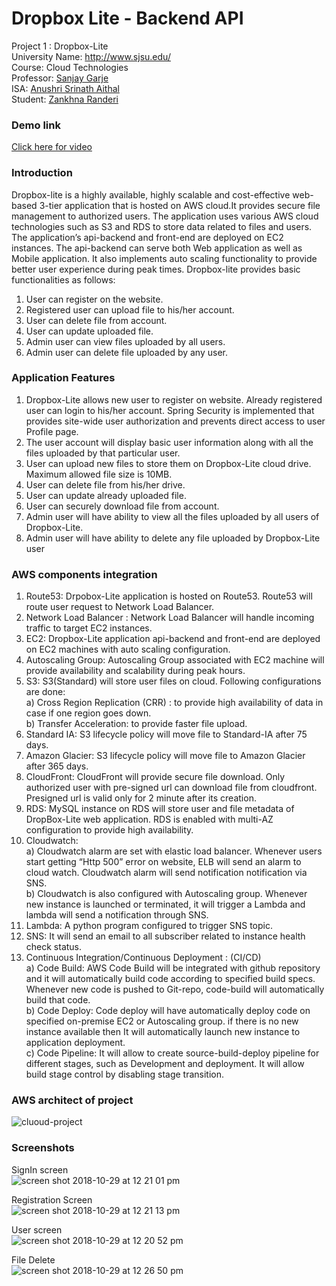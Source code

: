 # Dropbox Lite - Backend API

Project 1 : Dropbox-Lite  
University Name: http://www.sjsu.edu/  
Course: Cloud Technologies  
Professor: [Sanjay Garje](https://www.linkedin.com/in/sanjaygarje/)  
ISA: [Anushri Srinath Aithal](https://www.linkedin.com/in/anushri-aithal/)  
Student: [Zankhna Randeri](https://www.linkedin.com/in/zankhna-randeri/)  

### Demo link  
[Click here for video](https://youtu.be/epHBs4h1We0)

### Introduction

Dropbox-lite is a highly available, highly scalable and cost-effective web-based 3-tier application that is hosted on AWS cloud.It provides secure file management to authorized users. The application uses various AWS cloud technologies  such as S3 and RDS to store data related to files and users. The application’s api-backend and front-end are deployed on EC2 instances.  The api-backend can serve both Web application as well as Mobile application. It also implements auto scaling functionality to provide better user experience during peak times. Dropbox-lite provides basic functionalities as follows:  
1) User can register on the website.  
2) Registered user can upload file to his/her account.  
3) User can delete file from account.  
4) User can update uploaded file.  
5) Admin user can view files uploaded by all users.  
6) Admin user can delete file uploaded by any user.  

### Application Features  
1) Dropbox-Lite allows new user to register on website. Already registered user can login to his/her account. Spring Security is implemented that provides site-wide user authorization and prevents direct access to user Profile page.  
2) The user account will display basic user information along with all the files uploaded by that particular user.  
3) User can upload new files to store them on Dropbox-Lite cloud drive. Maximum allowed file size is 10MB.  
4) User can delete file from his/her drive.  
5) User can update already uploaded file.  
6) User can securely download file from account.  
7) Admin user will have ability to view all the files uploaded by all users of Dropbox-Lite.  
8) Admin user will have ability to delete any file uploaded by Dropbox-Lite user

### AWS components integration  
1) Route53: Drpobox-Lite application is hosted on Route53. Route53 will route user request to Network Load Balancer.  
2) Network Load Balancer : Network Load Balancer will handle incoming traffic to target EC2 instances.  
3) EC2: Dropbox-Lite application api-backend and front-end are deployed on EC2 machines with auto scaling configuration.  
4) Autoscaling Group: Autoscaling Group associated with EC2 machine will provide availability and scalability during peak hours.  
5) S3: S3(Standard) will store user files on cloud. Following configurations are done:  
  a) Cross Region Replication (CRR) : to provide high availability of data in case if one region goes down.  
  b) Transfer Acceleration: to  provide faster file upload.  
6) Standard IA: S3 lifecycle policy will move file to Standard-IA after 75 days.  
7) Amazon Glacier: S3 lifecycle policy will move file to Amazon Glacier after 365 days.  
8) CloudFront: CloudFront will provide secure file download. Only authorized user with pre-signed url can download file from cloudfront. Presigned url is valid only for 2 minute after its creation.  
9) RDS: MySQL instance on RDS will store user and file metadata of DropBox-Lite web application. RDS is enabled with multi-AZ configuration to provide high availability.  
10) Cloudwatch:  
  a) Cloudwatch alarm are set with elastic load balancer. Whenever users start getting “Http 500” error on website, ELB will send an alarm to cloud watch. Cloudwatch alarm will send notification notification via SNS.  
  b) Cloudwatch is also configured with Autoscaling group. Whenever new instance is launched or terminated, it will trigger a Lambda and lambda will send a notification through SNS.  
11) Lambda: A python program configured to trigger SNS topic.  
12) SNS: It will send an email to all subscriber related to instance health check status.  
13) Continuous Integration/Continuous Deployment : (CI/CD)  
  a) Code Build: AWS Code Build will be integrated with github repository and it will automatically build code according to specified build specs. Whenever new code is pushed to Git-repo, code-build will automatically build that code.  
  b) Code Deploy: Code deploy will have automatically deploy code on specified on-premise EC2 or Autoscaling group. if there is no new instance available then It will automatically launch new instance to application deployment.  
  c) Code Pipeline: It will allow to create source-build-deploy pipeline for different stages, such as Development and deployment. It will allow build stage control by disabling stage transition.  

### AWS architect of project  

![cluoud-project](https://user-images.githubusercontent.com/42704669/47683787-e3971080-db8d-11e8-9756-e9dad5667a6a.png)  

### Screenshots  

SignIn screen  
![screen shot 2018-10-29 at 12 21 01 pm](https://user-images.githubusercontent.com/42704669/47683860-23f68e80-db8e-11e8-8628-a0c2ee2f7234.png)

Registration Screen  
![screen shot 2018-10-29 at 12 21 13 pm](https://user-images.githubusercontent.com/42704669/47683867-28bb4280-db8e-11e8-9031-21b41e68b8c8.png)

User screen  
![screen shot 2018-10-29 at 12 20 52 pm](https://user-images.githubusercontent.com/42704669/47683857-1e994400-db8e-11e8-831a-60573a0f1bc4.png)

File Delete  
![screen shot 2018-10-29 at 12 26 50 pm](https://user-images.githubusercontent.com/42704669/47683876-3244aa80-db8e-11e8-8cb3-1344b39c3384.png)  
